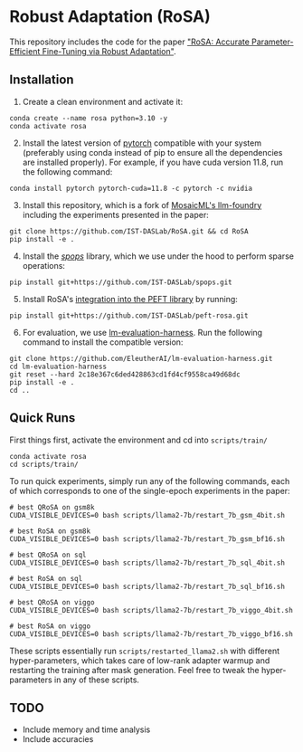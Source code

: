 # Robust Adaptation (RoSA)

This repository includes the code for the paper ["RoSA: Accurate Parameter-Efficient Fine-Tuning via Robust Adaptation"](https://arxiv.org/abs/2401.04679).



## Installation
1. Create a clean environment and activate it:
```
conda create --name rosa python=3.10 -y
conda activate rosa
```

2. Install the latest version of [pytorch](https://pytorch.org/) compatible with your system (preferably using conda instead of pip to ensure all the dependencies are installed properly). For example, if you have cuda version 11.8, run the following command:
```
conda install pytorch pytorch-cuda=11.8 -c pytorch -c nvidia
```

3. Install this repository, which is a fork of [MosaicML's llm-foundry](https://github.com/mosaicml/llm-foundry) including the experiments presented in the paper:
```
git clone https://github.com/IST-DASLab/RoSA.git && cd RoSA
pip install -e .
```

4. Install the [*spops*](https://github.com/IST-DASLab/spops) library, which we use under the hood to perform sparse operations: 
```
pip install git+https://github.com/IST-DASLab/spops.git
```

5. Install RoSA's [integration into the PEFT library](https://github.com/IST-DASLab/peft-rosa) by running:
```
pip install git+https://github.com/IST-DASLab/peft-rosa.git
```

6. For evaluation, we use [lm-evaluation-harness](https://github.com/EleutherAI/lm-evaluation-harness). Run the following command to install the compatible version:
```
git clone https://github.com/EleutherAI/lm-evaluation-harness.git
cd lm-evaluation-harness
git reset --hard 2c18e367c6ded428863cd1fd4cf9558ca49d68dc
pip install -e .
cd ..
```

## Quick Runs
First things first, activate the environment and cd into `scripts/train/`
```
conda activate rosa
cd scripts/train/
```

To run quick experiments, simply run any of the following commands, each of which corresponds to one of the single-epoch experiments in the paper:

```
# best QRoSA on gsm8k
CUDA_VISIBLE_DEVICES=0 bash scripts/llama2-7b/restart_7b_gsm_4bit.sh

# best RoSA on gsm8k
CUDA_VISIBLE_DEVICES=0 bash scripts/llama2-7b/restart_7b_gsm_bf16.sh

# best QRoSA on sql
CUDA_VISIBLE_DEVICES=0 bash scripts/llama2-7b/restart_7b_sql_4bit.sh

# best RoSA on sql
CUDA_VISIBLE_DEVICES=0 bash scripts/llama2-7b/restart_7b_sql_bf16.sh

# best QRoSA on viggo
CUDA_VISIBLE_DEVICES=0 bash scripts/llama2-7b/restart_7b_viggo_4bit.sh

# best RoSA on viggo
CUDA_VISIBLE_DEVICES=0 bash scripts/llama2-7b/restart_7b_viggo_bf16.sh
```

These scripts essentially run `scripts/restarted_llama2.sh` with different hyper-parameters, which takes care of low-rank adapter warmup and restarting the training after mask generation. Feel free to tweak the hyper-parameters in any of these scripts.

## TODO
- Include memory and time analysis
- Include accuracies